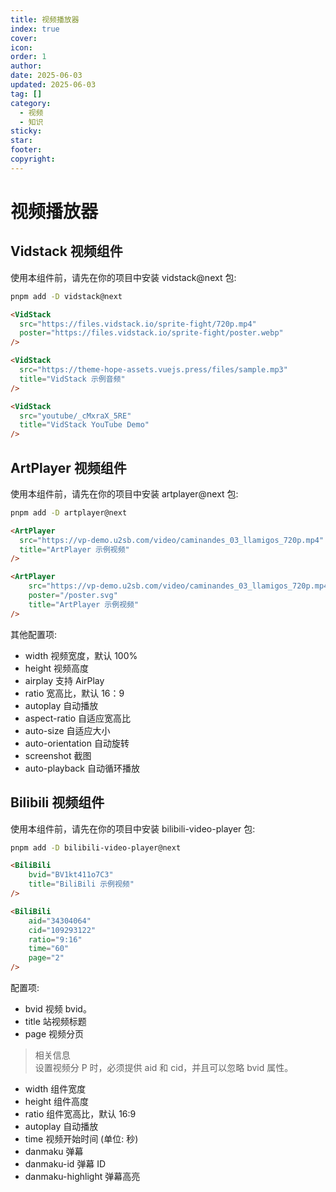 ```yaml
---
title: 视频播放器
index: true
cover: 
icon: 
order: 1
author: 
date: 2025-06-03
updated: 2025-06-03
tag: []
category:
  - 视频
  - 知识
sticky: 
star: 
footer: 
copyright: 
---
```


# 视频播放器

## Vidstack 视频组件

使用本组件前，请先在你的项目中安装 vidstack@next 包:

```bash
pnpm add -D vidstack@next
```

```html
<VidStack
  src="https://files.vidstack.io/sprite-fight/720p.mp4"
  poster="https://files.vidstack.io/sprite-fight/poster.webp"
/>

<VidStack
  src="https://theme-hope-assets.vuejs.press/files/sample.mp3"
  title="VidStack 示例音频"
/>

<VidStack
  src="youtube/_cMxraX_5RE"
  title="VidStack YouTube Demo"
/>
```

## ArtPlayer 视频组件

使用本组件前，请先在你的项目中安装 artplayer@next 包:

```bash
pnpm add -D artplayer@next
```

```html
<ArtPlayer
  src="https://vp-demo.u2sb.com/video/caminandes_03_llamigos_720p.mp4"
  title="ArtPlayer 示例视频"
/>
```

```html
<ArtPlayer  
	src="https://vp-demo.u2sb.com/video/caminandes_03_llamigos_720p.mp4"  
	poster="/poster.svg"  
	title="ArtPlayer 示例视频"  
/>
```

其他配置项:

 - width 视频宽度，默认 100%
 - height 视频高度
 - airplay 支持 AirPlay
 - ratio 宽高比，默认 16：9
 - autoplay 自动播放
 - aspect-ratio 自适应宽高比
 - auto-size 自适应大小
 - auto-orientation 自动旋转
 - screenshot 截图
 - auto-playback 自动循环播放

## Bilibili 视频组件

使用本组件前，请先在你的项目中安装 bilibili-video-player 包:

```bash
pnpm add -D bilibili-video-player@next
```

```html
<BiliBili  
	bvid="BV1kt411o7C3"  
	title="BiliBili 示例视频"  
/>
```

```html
<BiliBili  
	aid="34304064"  
	cid="109293122"  
	ratio="9:16"  
	time="60"  
	page="2"  
/>
```

配置项:

- bvid 视频 bvid。
- title 站视频标题
- page 视频分页

> 相关信息  
> 设置视频分 P 时，必须提供 aid 和 cid，并且可以忽略 bvid 属性。

- width 组件宽度
- height 组件高度
- ratio 组件宽高比，默认 16:9
- autoplay 自动播放
- time 视频开始时间 (单位: 秒)
- danmaku 弹幕
- danmaku-id 弹幕 ID
- danmaku-highlight 弹幕高亮
